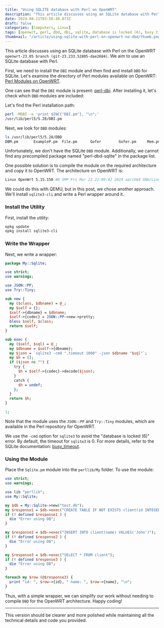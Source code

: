 ```yaml
---
title: "Using SQLITE database with Perl on OpenWRT"
description: "This article discusses using an SQLite database with Perl on the OpenWRT."
date: 2024-08-21T03:58:40.873Z
draft: false
categories: [Computers, Linux]
tags: [openwrt, perl, dbd, dbi, sqlite, database is locked (6), busy_timeout]
thumbnail: "/article/using-sqlite-with-perl-on-openwrt-no-dbd/thumb.png"
---
```


This article discusses using an SQLite database with Perl on the OpenWRT `openwrt-23.05 branch (git-23.233.52805-dae2684)`. We aim to use an SQLite database with Perl. 

First, we need to install the `DBI` module and then find and install `DBD` for SQLite. Let's examine the directory of Perl modules available on OpenWRT: [Perl Modules on OpenWRT](https://openwrt.org/packages/index/languages---perl).

One can see that the `DBI` module is present: [perl-dbi](https://openwrt.org/packages/pkgdata/perl-dbi). After installing it, let's check which `DBD` modules are included:

Let's find the Perl installation path:

```bash
perl -MDBI -e 'print $INC{"DBI.pm"}, "\n";'
/usr/lib/perl5/5.28/DBI.pm
```

Next, we look for `DBD` modules:

```bash
ls /usr/lib/perl5/5.28/DBD
DBM.pm       ExampleP.pm  File.pm      Gofer        Gofer.pm     Mem.pm       NullP.pm     Proxy.pm     Sponge.pm
```

Unfortunately, we don't have the SQLite `DBD` module. Additionally, we cannot find any precompiled package named "perl-dbd-sqlite" in the package list.

One possible solution is to compile the module on the required architecture and copy it to OpenWRT. The architecture on OpenWRT is:

```bash
Linux OpenWrt 5.15.150 #0 SMP Fri Mar 22 22:09:42 2024 aarch64 GNU/Linux
```

We could do this with QEMU, but in this post, we chose another approach. We'll install `sqlite3-cli` and write a Perl wrapper around it.

### Install the Utility

First, install the utility:

```bash
opkg update 
opkg install sqlite3-cli
```

### Write the Wrapper

Next, we write a wrapper:

```perl
package My::Sqlite;

use strict;
use warnings;

use JSON::PP;
use Try::Tiny;

sub new {
  my ($class, $dbname) = @_;
  my $self = {};
  $self->{dbname} = $dbname;
  $self->{codec} = JSON::PP->new->pretty; 
  bless $self, $class;  
  return $self;
}

sub exec {
  my ($self, $sql) = @_;
  my $dbname = $self->{dbname};
  my $json = `sqlite3 -cmd ".timeout 1000" -json $dbname "$sql"`;
  my $h = [];
  if ($json ne "") {
    try {
      $h = $self->{codec}->decode($json);
    } 
    catch {
      $h = undef;
    };
  }
  return $h;
}

1;
```

Note that the module uses the `JSON::PP` and `Try::Tiny` modules, which are available in the Perl repository for OpenWRT.

We use the `-cmd` option for `sqlite3` to avoid the "database is locked (6)" error. By default, the timeout for `sqlite3` is 0. For more details, refer to the SQLite documentation: [busy_timeout](https://sqlite.org/c3ref/busy_timeout.html).

### Using the Module

Place the `Sqlite.pm` module into the `perllib/My` folder. To use the module:

```perl
use strict;
use warnings;

use lib "perllib";
use My::Sqlite;

my $db = My::Sqlite->new("test.db");
my $response1 = $db->exec("CREATE TABLE IF NOT EXISTS client(id INTEGER PRIMARY KEY AUTOINCREMENT, name TEXT NOT NULL)");
if (! defined $response1 ) {
  die "Error using DB";
}

my $response2 = $db->exec("INSERT INTO client(name) VALUES('John')");
if (! defined $response2 ) {
  die "Error using DB";
}

my $response3 = $db->exec("SELECT * FROM client");
if (! defined $response3 ) {
  die "Error using DB";
}

foreach my $row (@$response3) {
  print "id: ", $row->{id}, " name: ", $row->{name}, "\n";
}
```

Thus, with a simple wrapper, we can simplify our work without needing to compile `DBD` for the OpenWRT architecture. Happy coding!

---

This version should be clearer and more polished while maintaining all the technical details and code you provided.